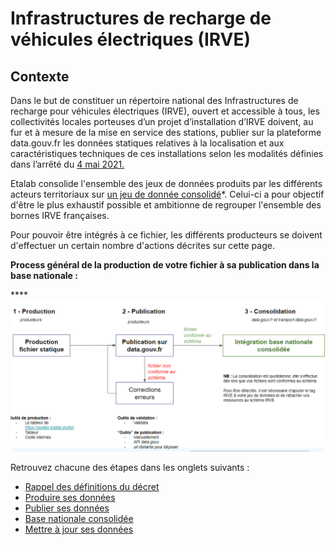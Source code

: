 # Infrastructures de recharge de véhicules électriques (IRVE)

## Contexte

Dans le but de constituer un répertoire national des Infrastructures de recharge pour véhicules électriques (IRVE), ouvert et accessible à tous, les collectivités locales porteuses d’un projet d’installation d’IRVE doivent, au fur et à mesure de la mise en service des stations, publier sur la plateforme data.gouv.fr les données statiques relatives à la localisation et aux caractéristiques techniques de ces installations selon les modalités définies dans l’arrêté du [4 mai 2021.](https://www.legifrance.gouv.fr/jorf/id/JORFTEXT000043475441)

Etalab consolide l'ensemble des jeux de données produits par les différents acteurs territoriaux sur [un jeu de donnée consolidé](https://www.data.gouv.fr/fr/datasets/fichier-consolide-des-bornes-de-recharge-pour-vehicules-electriques/)\*. Celui-ci a pour objectif d'être le plus exhaustif possible et ambitionne de regrouper l'ensemble des bornes IRVE françaises.

Pour pouvoir être intégrés à ce fichier, les différents producteurs se doivent d'effectuer un certain nombre d'actions décrites sur cette page.

**Process général de la production de votre fichier à sa publication dans la base nationale :**&#x20;

****![](../../.gitbook/assets/image.png)

Retrouvez chacune des étapes dans les onglets suivants :&#x20;

* [Rappel des définitions du décret ](definitions.md)
* [Produire ses données ](https://app.gitbook.com/o/-LYbYk9hKZs3\_dR48IgR/s/2TCzPtAvUDwAZATx4e58/)
* [Publier ses données](https://app.gitbook.com/o/-LYbYk9hKZs3\_dR48IgR/s/-LYbYk9lnsDJecXtCHYd-887967055/\~/changes/dI6PWDHKy8ItxhqcTOpa/producteurs/infrastructures-de-recharge-de-vehicules-electriques-irve/publier-ses-donnees-sur-data.gouv.fr)
* [Base nationale consolidée](https://app.gitbook.com/o/-LYbYk9hKZs3\_dR48IgR/s/-LYbYk9lnsDJecXtCHYd-887967055/\~/changes/dI6PWDHKy8ItxhqcTOpa/producteurs/infrastructures-de-recharge-de-vehicules-electriques-irve/base-nationale-consolidee)
* [Mettre à jour ses données](https://app.gitbook.com/o/-LYbYk9hKZs3\_dR48IgR/s/2TCzPtAvUDwAZATx4e58/)
